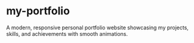 # my-portfolio
A modern, responsive personal portfolio website showcasing my projects, skills, and achievements with smooth animations.
